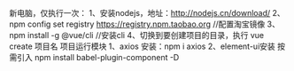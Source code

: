 新电脑，仅执行一次：
 1、安装nodejs，地址：http://nodejs.cn/download/
 2、npm config set registry https://registry.npm.taobao.org //配置淘宝镜像
 3、npm install -g @vue/cli //安装cli
 4、切换到要创建项目的目录，执行  vue create  项目名
项目运行模块
1、axios 安装：npm i axios
2、element-ui安装 按需引入 npm install  babel-plugin-component -D
